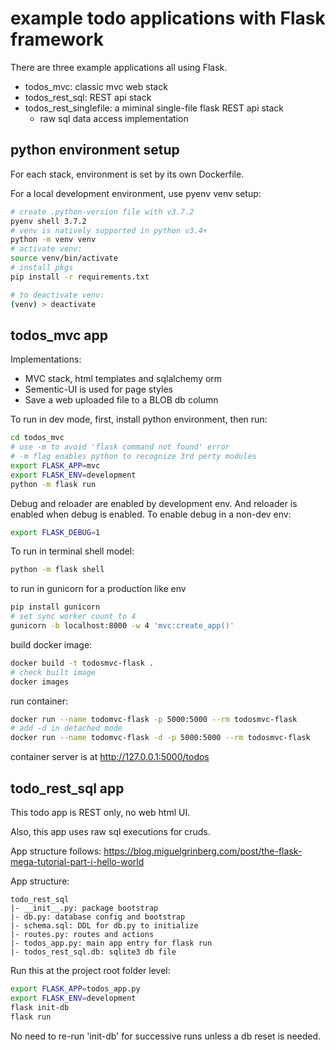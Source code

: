 # example todo applications with Flask framework

There are three example applications all using Flask.

- todos_mvc: classic mvc web stack
- todos_rest_sql: REST api stack
- todos_rest_singlefile: a miminal single-file flask REST api stack
  - raw sql data access implementation

## python environment setup

For each stack, environment is set by its own Dockerfile.

For a local development environment, use pyenv venv setup:

```sh
# create .python-version file with v3.7.2
pyenv shell 3.7.2
# venv is natively supported in python v3.4+
python -m venv venv
# activate venv:
source venv/bin/activate
# install pkgs
pip install -r requirements.txt

# to deactivate venv:
(venv) > deactivate
```

## todos_mvc app

Implementations:

- MVC stack, html templates and sqlalchemy orm
- Sementic-UI is used for page styles
- Save a web uploaded file to a BLOB db column

To run in dev mode,
first, install python environment,
then run:

```sh
cd todos_mvc
# use -m to avoid 'flask command not found' error
# -m flag enables python to recognize 3rd perty modules
export FLASK_APP=mvc
export FLASK_ENV=development
python -m flask run
```

Debug and reloader are enabled by development env.
And reloader is enabled when debug is enabled.
To enable debug in a non-dev env:

```sh
export FLASK_DEBUG=1
```

To run in terminal shell model:

```sh
python -m flask shell
```

to run in gunicorn for a production like env

```sh
pip install gunicorn
# set sync worker count to 4
gunicorn -b localhost:8000 -w 4 'mvc:create_app()'
```

build docker image:

```sh
docker build -t todosmvc-flask .
# check built image
docker images
```

run container:

```sh
docker run --name todomvc-flask -p 5000:5000 --rm todosmvc-flask
# add -d in detached mode
docker run --name todomvc-flask -d -p 5000:5000 --rm todosmvc-flask
```

container server is at http://127.0.0.1:5000/todos

## todo_rest_sql app

This todo app is REST only, no web html UI.

Also, this app uses raw sql executions for cruds.

App structure follows: https://blog.miguelgrinberg.com/post/the-flask-mega-tutorial-part-i-hello-world

App structure:

```
todo_rest_sql
|- __init__.py: package bootstrap
|- db.py: database config and bootstrap
|- schema.sql: DDL for db.py to initialize
|- routes.py: routes and actions
|- todos_app.py: main app entry for flask run
|- todos_rest_sql.db: sqlite3 db file
```

Run this at the project root folder level:

```sh
export FLASK_APP=todos_app.py
export FLASK_ENV=development
flask init-db
flask run
```

No need to re-run 'init-db' for successive runs unless a db reset is needed.
